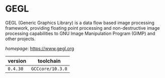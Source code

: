 # GEGL

GEGL (Generic Graphics Library) is a data flow based image processing framework,  providing floating point processing and non-destructive image processing capabilities to  GNU Image Manipulation Program (GIMP) and other projects.

*homepage*: <https://www.gegl.org>

version | toolchain
--------|----------
``0.4.30`` | ``GCCcore/10.3.0``

